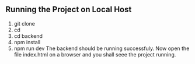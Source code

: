 ## Running the Project on Local Host


 1.  git clone <repository-url>
 2.  cd <repository-directory>
 3.  cd backend
 4.  npm install
 5.  npm run dev
 The backend should be running successfuly.
 Now open the file index.html on a browser and you shall seee the project running.
